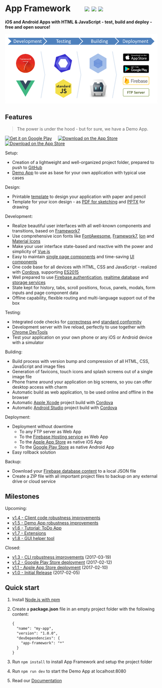 # App Framework &nbsp; &nbsp; &nbsp; [![](https://img.shields.io/npm/dt/app-framework.svg)](https://www.npmjs.com/package/app-framework) [![](https://img.shields.io/npm/v/app-framework.svg)](https://www.npmjs.com/package/app-framework) [![](https://img.shields.io/npm/l/app-framework.svg)](https://www.npmjs.com/package/app-framework)

**iOS and Android Apps with HTML & JavaScript - test, build and deploy - free and open source!**

![Process](media/process.png)

## Features

> The power is under the hood - but for sure, we have a Demo App.

<a href='https://play.google.com/store/apps/details?id=de.scriptpilot.appframework&pcampaignid=MKT-Other-global-all-co-prtnr-py-PartBadge-Mar2515-1'><img alt='Get it on Google Play' src='https://raw.githubusercontent.com/scriptPilot/app-framework/master/media/google-play-download.png' width='150'/></a>
&nbsp;&nbsp;&nbsp;
<a href='https://itunes.apple.com/us/app/app-framework-demo/id1203927581?mt=8'><img alt='Download on the App Store' src='https://raw.githubusercontent.com/scriptPilot/app-framework/master/media/app-store-download.png' width='150'/></a>
&nbsp;&nbsp;&nbsp;
<a href='https://app-framework.scriptpilot.de/'><img alt='Download on the App Store' src='https://raw.githubusercontent.com/scriptPilot/app-framework/master/media/web-app-visit.png' width='150'/></a>

Setup:

- Creation of a lightweight and well-organized project folder, prepared to push to [GitHub](https://github.com/about)
- [Demo App](https://app-framework.scriptpilot.de/) to use as base for your own application with typical use cases

Design:

- Printable [template](media/smartphone-template.pdf) to design your application with paper and pencil
- Template for your icon design - as [PDF for sketching](media/icon-template.pdf) and [PPTX](media/icon-template.pptx) for drawing

Development:

- Realize beautiful user interfaces with all well-known components and transitions, based on [Framework7](https://framework7.io/)
- Use comprehensive icon fonts like [FontAwesome](http://fontawesome.io/), [Framework7](http://framework7.io/icons/), [Ion](http://ionicons.com/) and [Material Icons](https://material.io/icons/)
- Make your user interface state-based and reactive with the power and simplicity of [Vue.js](https://vuejs.org/)
- Easy to maintain [single page components](https://vuejs.org/guide/single-file-components) and time-saving [UI components](https://framework7.io/vue/)
- One code base for all devices with HTML, CSS and JavaScript - realized with [Cordova](https://cordova.apache.org/), supporting [ES2015](https://babeljs.io/learn-es2015/)
- Well prepared to use [Firebase authentication](https://firebase.google.com/docs/auth/), [realtime database](https://firebase.google.com/docs/database/) and [storage services](https://firebase.google.com/docs/storage/)
- State kept for history, tabs, scroll positions, focus, panels, modals, form inputs and page component data
- Offline capability, flexible routing and multi-language support out of the box

Testing:

- Integrated code checks for [correctness](http://eslint.org/) and [standard conformity](http://standardjs.com/)
- Development server with live reload, perfectly to use together with [Chrome DevTools](https://developers.google.com/web/tools/chrome-devtools/)
- Test your application on your own phone or any iOS or Android device with a simulator

Building:

- Build process with version bump and compression of all HTML, CSS, JavaScript and image files
- Generation of favicons, touch icons and splash screens out of a single image file
- Phone frame around your application on big screens, so you can offer desktop access with charm
- Automatic build as web application, to be used online and offline in the browser
- Automatic [Apple Xcode](https://developer.apple.com/xcode/) project build with [Cordova](https://cordova.apache.org/)
- Automatic [Android Studio](https://developer.android.com/studio) project build with [Cordova](https://cordova.apache.org/)

Deployment:

- Deployment without downtime
  - To any FTP server as Web App
  - To the [Firebase Hosting service](https://firebase.google.com/docs/hosting/) as Web App
  - To the [Apple App Store](https://itunes.apple.com/de/) as native iOS App
  - To the [Google Play Store](https://play.google.com/) as native Android App
- Easy rollback solution

Backup:

- Download your [Firebase database content](https://firebase.google.com/docs/database/) to a local JSON file
- Create a ZIP file with all important project files to backup on any external drive or cloud service

## Milestones

Upcoming:

- [v1.4 - Client code robustness improvements](https://github.com/scriptPilot/app-framework/milestone/9)
- [v1.5 - Demo App robustness improvements](https://github.com/scriptPilot/app-framework/milestone/10)
- [v1.6 - Tutorial: ToDo App](https://github.com/scriptPilot/app-framework/milestone/3)
- [v1.7 - Extensions](https://github.com/scriptPilot/app-framework/milestone/7)
- [v1.8 - GUI helper tool](https://github.com/scriptPilot/app-framework/milestone/8)

Closed:

- [v1.3 - CLI robustness improvements](https://github.com/scriptPilot/app-framework/milestone/6?closed=1) (2017-03-19)
- [v1.2 - Google Play Store deployment](https://github.com/scriptPilot/app-framework/milestone/5?closed=1) (2017-02-12)
- [v1.1 - Apple App Store deployment](https://github.com/scriptPilot/app-framework/milestone/4?closed=1) (2017-02-10)
- [v1.0 - Initial Release](https://github.com/scriptPilot/app-framework/milestone/1?closed=1) (2017-02-05)

## Quick start

1. Install [Node.js with npm](https://docs.npmjs.com/getting-started/what-is-npm)
2. Create a **package.json** file in an empty project folder with the following content:

   ```
   {
     "name": "my-app",
     "version": "1.0.0",
     "devDependencies": {
       "app-framework": "*"
     }
   }
   ```

3. Run `npm install` to install App Framework and setup the project folder
4. Run `npm run dev` to start the Demo App at localhost:8080
5. Read our [Documentation](DOCUMENTATION.md)
